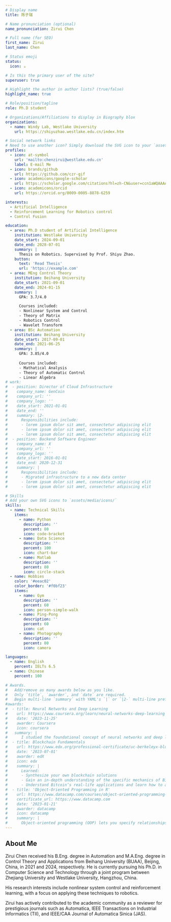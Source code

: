 ```yaml
---
# Display name
title: 陈子瑞

# Name pronunciation (optional)
name_pronunciation: Zirui Chen

# Full name (for SEO)
first_name: Zirui
last_name: Chen

# Status emoji
status:
  icon: ☕️

# Is this the primary user of the site?
superuser: true

# Highlight the author in author lists? (true/false)
highlight_name: true

# Role/position/tagline
role: Ph.D student

# Organizations/Affiliations to display in Biography blox
organizations:
  - name: Windy Lab, Westlake University
    url: https://shiyuzhao.westlake.edu.cn/index.htm

# Social network links
# Need to use another icon? Simply download the SVG icon to your `assets/media/icons/` folder.
profiles:
  - icon: at-symbol
    url: 'mailto:chenzirui@westlake.edu.cn'
    label: E-mail Me
  - icon: brands/github
    url: https://github.com/czr-gif
  - icon: academicons/google-scholar
    url: https://scholar.google.com/citations?hl=zh-CN&user=ccn1aWQAAAAJ
  - icon: academicons/orcid
    url: https://orcid.org/0009-0005-8878-6259

interests:
  - Artificial Intelligence
  - Reinforcement Learning for Robotics control
  - Control Fusion

education:
  - area: Ph.D student of Artificial Intelligence
    institution: Westlake University
    date_start: 2024-09-01
    date_end: 2028-07-01
    summary: |
      Thesis on Robotics. Supervised by Prof. Shiyu Zhao.
    button:
      text: 'Read Thesis'
      url: 'https://example.com'
  - area: MEng Control Theory
    institution: Beihang University
    date_start: 2021-09-01
    date_end: 2024-01-15
    summary: |
      GPA: 3.7/4.0

      Courses included:
      - Nonlinear System and Control
      - Theory of Matrix
      - Robotics Control
      - Wavelet Transform
  - area: BSc Automation
    institution: Beihang University
    date_start: 2017-09-01
    date_end: 2021-06-25
    summary: |
      GPA: 3.85/4.0
      
      Courses included:
      - Mathatical Analysis
      - Theory of Automatic Control
      - Linear Algebra
# work:
#  - position: Director of Cloud Infrastructure
#    company_name: GenCoin
#    company_url: ''
#    company_logo: ''
#    date_start: 2021-01-01
#    date_end: ''
#    summary: |2-
#      Responsibilities include:
#      - lorem ipsum dolor sit amet, consectetur adipiscing elit
#      - lorem ipsum dolor sit amet, consectetur adipiscing elit
#      - lorem ipsum dolor sit amet, consectetur adipiscing elit
#  - position: Backend Software Engineer
#    company_name: X
#    company_url: ''
#    company_logo: ''
#    date_start: 2016-01-01
#    date_end: 2020-12-31
#    summary: |
#      Responsibilities include:
#      - Migrated infrastructure to a new data center
#      - lorem ipsum dolor sit amet, consectetur adipiscing elit
#      - lorem ipsum dolor sit amet, consectetur adipiscing elit

# Skills
# Add your own SVG icons to `assets/media/icons/`
skills:
  - name: Technical Skills
    items:
      - name: Python
        description: ''
        percent: 80
        icon: code-bracket
      - name: Data Science
        description: ''
        percent: 100
        icon: chart-bar
      - name: Matlab
        description: ''
        percent: 80
        icon: circle-stack
  - name: Hobbies
    color: '#eeac02'
    color_border: '#f0bf23'
    items:
      - name: Gym
        description: ''
        percent: 60
        icon: person-simple-walk
      - name: Ping-Pong
        description: ''
        percent: 60
        icon: cat
      - name: Photography
        description: ''
        percent: 80
        icon: camera

languages:
  - name: English
    percent: IELTs 6.5
  - name: Chinese
    percent: 100

# Awards.
#   Add/remove as many awards below as you like.
#   Only `title`, `awarder`, and `date` are required.
#   Begin multi-line `summary` with YAML's `|` or `|2-` multi-line prefix and indent 2 spaces below.
#awards:
#  - title: Neural Networks and Deep Learning
#    url: https://www.coursera.org/learn/neural-networks-deep-learning
#    date: '2023-11-25'
#    awarder: Coursera
#    icon: coursera
#   summary: |
#      I studied the foundational concept of neural networks and deep learning. By the end, I was familiar with the significant technological trends driving the rise of deep learning; build, train, and apply fully connected deep neural networks; implement efficient (vectorized) neural networks; identify key parameters in a neural network’s architecture; and apply deep learning to your own applications.
#  - title: Blockchain Fundamentals
#    url: https://www.edx.org/professional-certificate/uc-berkeleyx-blockchain-fundamentals
#    date: '2023-07-01'
#    awarder: edX
#    icon: edx
#    summary: |
#      Learned:
#      - Synthesize your own blockchain solutions
#      - Gain an in-depth understanding of the specific mechanics of Bitcoin
#      - Understand Bitcoin’s real-life applications and learn how to attack and destroy Bitcoin, Ethereum, smart contracts and Dapps, and alternatives to Bitcoin’s Proof-of-Work consensus algorithm
#  - title: 'Object-Oriented Programming in R'
#    url: https://www.datacamp.com/courses/object-oriented-programming-with-s3-and-r6-in-r
#    certificate_url: https://www.datacamp.com
#    date: '2023-01-21'
#    awarder: datacamp
#    icon: datacamp
#    summary: |
#      Object-oriented programming (OOP) lets you specify relationships between functions and the objects that they can act on, helping you manage complexity in your code. This is an intermediate level course, providing an introduction to OOP, using the S3 and R6 systems. S3 is a great day-to-day R programming tool that simplifies some of the functions that you write. R6 is especially useful for industry-specific analyses, working with web APIs, and building GUIs.
---
```


## About Me

Zirui Chen received his B.Eng. degree in Automation and M.A.Eng. degree in Control Theory and Applications from Beihang University (BUAA), Beijing, China, in 2021 and 2024, respectively. He is currently pursuing his Ph.D. in Computer Science and Technology through a joint program between Zhejiang University and Westlake University, Hangzhou, China.

His research interests include nonlinear system control and reinforcement learning, with a focus on applying these techniques to robotics.

Zirui has actively contributed to the academic community as a reviewer for prestigious journals such as Automatica, IEEE Transactions on Industrial Informatics (TII), and IEEE/CAA Journal of Automatica Sinica (JAS).
